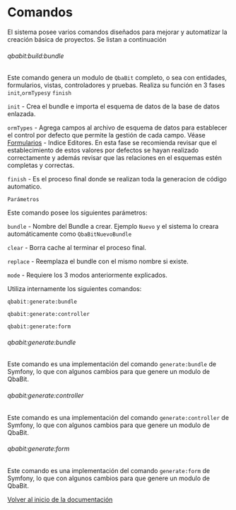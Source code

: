 Comandos  
===============================

El sistema posee varios comandos diseñados para mejorar y automatizar la creación básica de proyectos. Se listan a continuación

###### qbabit:build:bundle

Este comando genera un modulo de `QbaBit` completo, o sea con entidades, formularios, vistas, controladores y pruebas. Realiza su función en 3 fases 
`init`,`ormTypes`y `finish` 

`init` -  Crea el bundle e importa el esquema de datos de la base de datos enlazada.

`ormTypes` -  Agrega campos al archivo de esquema de datos para establecer el control por defecto que permite la gestión de cada campo. Véase [Formularios](05-forms.md) - Indice Editores. En esta fase se recomienda revisar que el establecimiento de estos valores por defectos se hayan realizado correctamente y además revisar que las relaciones en el esquemas estén completas y correctas.

`finish` - Es el proceso final donde se realizan toda la generacion de código automatico.


`Parámetros`

Este comando posee los siguientes parámetros:

`bundle` - Nombre del Bundle a crear. Ejemplo `Nuevo` y el sistema lo creara automáticamente como `QbaBitNuevoBundle`

`clear` - Borra cache al terminar el proceso final.

`replace` - Reemplaza el bundle con el mismo nombre si existe.

`mode` - Requiere los 3 modos anteriormente explicados.


Utiliza internamente los siguientes comandos:

`qbabit:generate:bundle`

`qbabit:generate:controller`

`qbabit:generate:form`
                    
                 
###### qbabit:generate:bundle

Este comando es una implementación del comando `generate:bundle` de Symfony, lo que con algunos cambios para que genere un modulo de QbaBit.

###### qbabit:generate:controller

Este comando es una implementación del comando `generate:controller` de Symfony, lo que con algunos cambios para que genere un modulo de QbaBit.

###### qbabit:generate:form
             
Este comando es una implementación del comando `generate:form` de Symfony, lo que con algunos cambios para que genere un modulo de QbaBit.
         
[Volver al inicio de la documentación](00-index.md)
